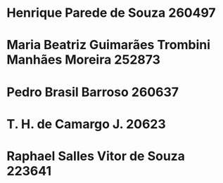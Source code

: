 # Henrique Parede de Souza 260497 

# Maria Beatriz Guimarães Trombini Manhães Moreira 252873

# Pedro Brasil Barroso 260637

# T. H. de Camargo J. 20623

# Raphael Salles Vitor de Souza 223641
